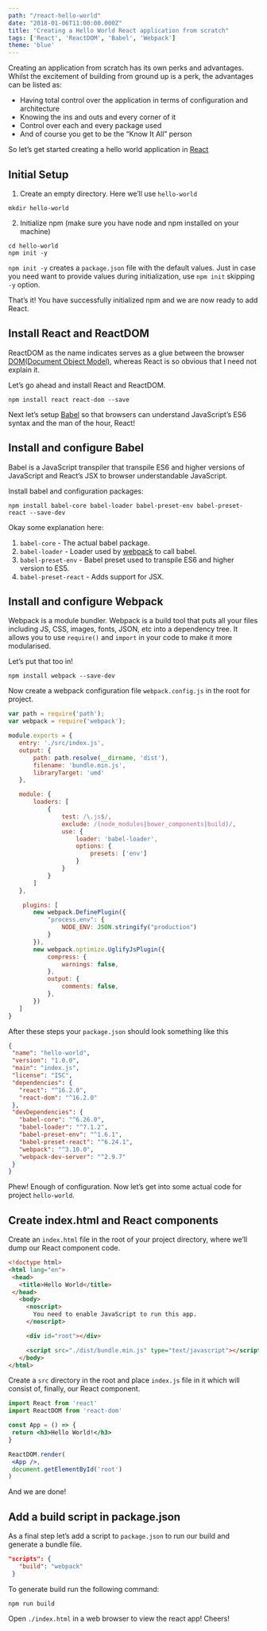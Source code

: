 ```yaml
---
path: "/react-hello-world"
date: "2018-01-06T11:00:00.000Z"
title: "Creating a Hello World React application from scratch"
tags: ['React', 'ReactDOM', 'Babel', 'Webpack']
theme: 'blue'
---
```


Creating an application from scratch has its own perks and advantages. Whilst the excitement of building from ground up is a perk, the advantages can be listed as:  
- Having total control over the application in terms of configuration and architecture
- Knowing the ins and outs and every corner of it
- Control over each and every package used
- And of course you get to be the “Know It All” person

So let’s get started creating a hello world application in [React](https://reactjs.org)

## Initial Setup
1. Create an empty directory. Here we’ll use `hello-world`
```shell
mkdir hello-world
```
2. Initialize npm (make sure you have node and npm installed on your machine)
```shell
cd hello-world
npm init -y
```
`npm init -y` creates a `package.json` file with the default values. Just in case you need want to provide values during initialization, use `npm init` skipping `-y` option.

That’s it! You have successfully initialized npm and we are now ready to add React.

## Install React and ReactDOM
ReactDOM as the name indicates serves as a glue between the browser [DOM(Document Object Model)](https://www.w3.org/TR/WD-DOM/introduction.html), whereas React is so obvious that I need not explain it.

Let’s go ahead and install React and ReactDOM.
```shell
npm install react react-dom --save
```

Next let’s setup [Babel](https://babeljs.io) so that browsers can understand JavaScript’s ES6 syntax and the man of the hour, React!

## Install and configure Babel
Babel is a JavaScript transpiler that transpile ES6 and higher versions of JavaScript and React’s JSX to browser understandable JavaScript.

Install babel and configuration packages:
```shell
npm install babel-core babel-loader babel-preset-env babel-preset-react --save-dev
```

Okay some explanation here:
1. `babel-core` - The actual babel package.
2. `babel-loader` - Loader used by [webpack](https://webpack.js.org) to call babel.
3. `babel-preset-env` - Babel preset used to transpile ES6 and higher version to ES5.
4. `babel-preset-react` - Adds support for JSX.

## Install and configure Webpack
Webpack is a module bundler. Webpack is a build tool that puts all your files including JS, CSS, images, fonts, JSON, etc into a dependency tree. It allows you to use `require()` and `import` in your code to make it more modularised.

Let’s put that too in!
```shell
npm install webpack --save-dev
```

Now create a webpack configuration file `webpack.config.js` in the root for project.
```js
var path = require('path');
var webpack = require('webpack');

module.exports = {
   entry: './src/index.js',
   output: {
       path: path.resolve(__dirname, 'dist'),
       filename: 'bundle.min.js',
       libraryTarget: 'umd'
   },

   module: {
       loaders: [
           {
               test: /\.js$/,
               exclude: /(node_modules|bower_components|build)/,
               use: {
                   loader: 'babel-loader',
                   options: {
                       presets: ['env']
                   }
               }
           }
       ]
   },

    plugins: [
       new webpack.DefinePlugin({
           "process.env": {
               NODE_ENV: JSON.stringify("production")
           }
       }),
       new webpack.optimize.UglifyJsPlugin({
           compress: {
               warnings: false,
           },
           output: {
               comments: false,
           },
       })
   ]
}
```

After these steps your `package.json` should look something like this
```json
{
 "name": "hello-world",
 "version": "1.0.0",
 "main": "index.js",
 "license": "ISC",
 "dependencies": {
   "react": "^16.2.0",
   "react-dom": "^16.2.0"
 },
 "devDependencies": {
   "babel-core": "^6.26.0",
   "babel-loader": "^7.1.2",
   "babel-preset-env": "^1.6.1",
   "babel-preset-react": "^6.24.1",
   "webpack": "^3.10.0",
   "webpack-dev-server": "^2.9.7"
 }
}
```

Phew! Enough of configuration. Now let’s get into some actual code for project `hello-world`.

## Create index.html and React components
Create an `index.html` file in the root of your project directory, where we’ll dump our React component code.

```html
<!doctype html>
<html lang="en">
 <head>
   <title>Hello World</title>
 </head>
   <body>
     <noscript>
       You need to enable JavaScript to run this app.
     </noscript>

     <div id="root"></div>

     <script src="./dist/bundle.min.js" type="text/javascript"></script>
   </body>
</html>
```
Create a `src` directory in the root and place `index.js` file in it which will consist of, finally, our React component.

```jsx
import React from 'react'
import ReactDOM from 'react-dom'

const App = () => {
 return <h3>Hello World!</h3>
}

ReactDOM.render(
 <App />,
 document.getElementById('root')
)
```

And we are done!

## Add a build script in package.json
As a final step let’s add a script to `package.json` to run our build and generate a bundle file.

```json
"scripts": {
   "build": "webpack"
 }
```

To generate build run the following command:
```shell
npm run build
```

Open `./index.html` in a web browser to view the react app! Cheers!
